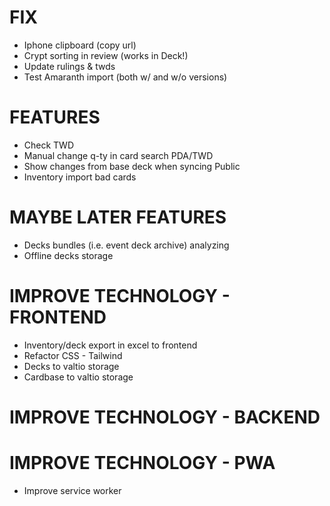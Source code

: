 # FIX
- Iphone clipboard (copy url)
- Crypt sorting in review (works in Deck!)
- Update rulings & twds
- Test Amaranth import (both w/ and w/o versions)

# FEATURES
- Check TWD
- Manual change q-ty in card search PDA/TWD
- Show changes from base deck when syncing Public
- Inventory import bad cards

# MAYBE LATER FEATURES
- Decks bundles (i.e. event deck archive) analyzing
- Offline decks storage

# IMPROVE TECHNOLOGY - FRONTEND
- Inventory/deck export in excel to frontend
- Refactor CSS - Tailwind
- Decks to valtio storage
- Cardbase to valtio storage

# IMPROVE TECHNOLOGY - BACKEND

# IMPROVE TECHNOLOGY - PWA
- Improve service worker
